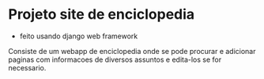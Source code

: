 # Projeto site de enciclopedia

* feito usando django web framework

Consiste de um webapp de enciclopedia onde se pode procurar e adicionar paginas com informacoes de diversos assuntos e edita-los se for necessario.

